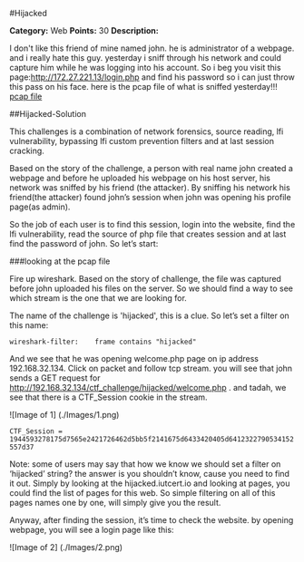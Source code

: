#Hijacked

**Category:** Web
**Points:** 30
**Description:**

I don't like this friend of mine named john. he is administrator of a webpage. and i really hate this guy. yesterday i sniff through his network and could capture him while he was logging into his account. So i beg you visit this page:http://172.27.221.13/login.php and find his password so i can just throw this pass on his face. here is the pcap file of what is sniffed yesterday!!! 
<a href="./hijacked.pcap.pcapng">pcap file</a>

##Hijacked-Solution

This challenges is a combination of network forensics, source reading, lfi vulnerability, bypassing lfi custom prevention filters and at last session cracking.

Based on the story of the challenge, a person with real name john created a webpage and before he uploaded his webpage on his host server, his network was sniffed by his friend (the attacker). By sniffing his network his friend(the attacker) found john’s session when john was opening his profile page(as admin). 

So the job of each user is to find this session, login into the website, find the lfi vulnerability, read the source of php file that creates session and at last find the password of john. So let’s start:

###looking at the pcap file

Fire up wireshark. Based on the story of challenge, the file was captured before john uploaded his files on the server. So we should find a way to see which stream is the one that we are looking for.

The name of the challenge is 'hijacked', this is a clue. So let’s set a filter on this name:

```wireshark-filter:	frame contains "hijacked"```

And we see that he was opening welcome.php page on ip address 192.168.32.134. Click on packet and follow tcp stream. you will see that john sends a GET request for http://192.168.32.134/ctf_challenge/hijacked/welcome.php . and tadah, we see that there is a CTF_Session cookie in the stream. 

![Image of 1]
(./Images/1.png)

```CTF_Session = 1944593278175d7565e2421726462d5bb5f2141675d6433420405d6412322790534152557d37```

Note: some of users may say that how we know we should set a filter on ‘hijacked’ string? the answer is you shouldn’t know, cause you need to find it out. Simply by looking at the hijacked.iutcert.io and looking at pages, you could find the list of pages for this web. So simple filtering on all of this pages names one by one, will simply give you the result. 

Anyway, after finding the session, it’s time to check the website. by opening webpage, you will see a login page like this:

![Image of 2]
(./Images/2.png)